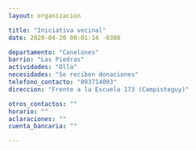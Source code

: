 ```yaml
---
layout: organizacion

title: "Iniciativa vecinal"
date: 2020-04-20 00:01:14 -0300

departamento: "Canelones"
barrio: "Las Piedras"
actividades: "Olla"
necesidades: "Se reciben donaciones"
telefono_contacto: "093714093"
direccion: "Frente a la Escuela 173 (Campisteguy)"

otros_contactos: ""
horario: ""
aclaraciones: ""
cuenta_bancaria: ""

---
```

